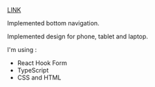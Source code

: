 [LINK](https://bohdan-pyschchyk.github.io/Bottom-navigation/)

Implemented bottom navigation.

Implemented design for phone, tablet and laptop.

I'm using :

- React Hook Form
- TypeScript
- CSS and HTML
